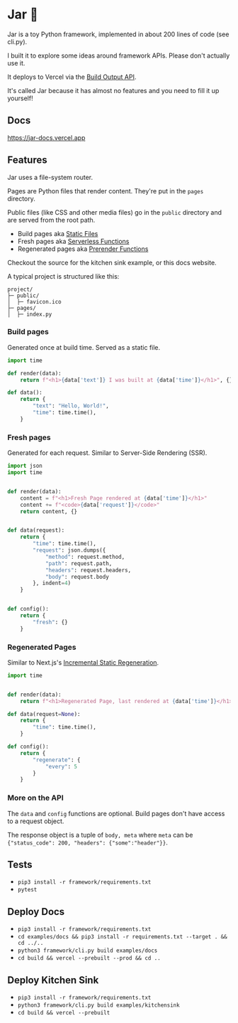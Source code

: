 # Jar 🫙

Jar is a toy Python framework, implemented in about 200 lines of code (see cli.py).

I built it to explore some ideas around framework APIs. Please don't actually use it.

It deploys to Vercel via the [Build Output API](https://vercel.com/docs/build-output-api/v3). 

It's called Jar because it has almost no features and you need to fill it up yourself!

## Docs

https://jar-docs.vercel.app

## Features

Jar uses a file-system router.

Pages are Python files that render content. They're put in the `pages` directory.

Public files (like CSS and other media files) go in the `public` directory and are served from the root path.

- Build pages aka [Static Files](https://vercel.com/docs/build-output-api/v3#vercel-primitives/static-files)
- Fresh pages aka [Serverless Functions](https://vercel.com/docs/build-output-api/v3#vercel-primitives/serverless-functions)
- Regenerated pages aka [Prerender Functions](https://vercel.com/docs/build-output-api/v3#vercel-primitives/prerender-functions)

Checkout the source for the kitchen sink example, or this docs website.

A typical project is structured like this:

```text
project/
├─ public/
│  ├─ favicon.ico
├─ pages/
│  ├─ index.py
```

### Build pages

Generated once at build time. Served as a static file.

```python
import time

def render(data):
    return f"<h1>{data['text']} I was built at {data['time']}</h1>", {}

def data():
    return {
        "text": "Hello, World!",
        "time": time.time(),
    }
```

### Fresh pages

Generated for each request. Similar to Server-Side Rendering (SSR).

```python
import json
import time


def render(data):
    content = f"<h1>Fresh Page rendered at {data['time']}</h1>"
    content += f"<code>{data['request']}</code>"
    return content, {}


def data(request):
    return {
        "time": time.time(),
        "request": json.dumps({
            "method": request.method,
            "path": request.path,
            "headers": request.headers,
            "body": request.body
        }, indent=4)
    }


def config():
    return {
        "fresh": {}
    }
```

### Regenerated Pages

Similar to Next.js's [Incremental Static Regeneration](https://nextjs.org/docs/basic-features/data-fetching/incremental-static-regeneration).

```python
import time


def render(data):
    return f"<h1>Regenerated Page, last rendered at {data['time']}</h1>", {}

def data(request=None):
    return {
        "time": time.time(),
    }

def config():
    return {
        "regenerate": {
            "every": 5
        }
    }
```

### More on the API

The `data` and `config` functions are optional. Build pages don't have access to a request object.

The response object is a tuple of `body, meta` where `meta` can be `{"status_code": 200, "headers": {"some":"header"}}`.

## Tests

- `pip3 install -r framework/requirements.txt`
- `pytest`

## Deploy Docs

- `pip3 install -r framework/requirements.txt`
- `cd examples/docs && pip3 install -r requirements.txt --target . && cd ../..`
- `python3 framework/cli.py build examples/docs`
- `cd build && vercel --prebuilt --prod && cd ..`

## Deploy Kitchen Sink

- `pip3 install -r framework/requirements.txt`
- `python3 framework/cli.py build examples/kitchensink`
- `cd build && vercel --prebuilt`
